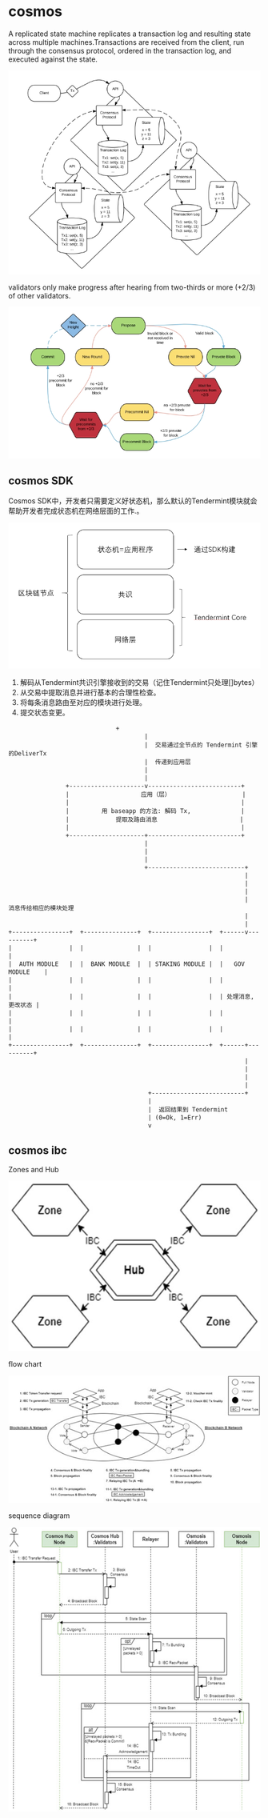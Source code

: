 # cosmos

A replicated state machine replicates a transaction log and resulting state across multiple machines.Transactions are received from the
client, run through the consensus protocol, ordered in the transaction log, and executed against the state.

![avatar](./images/blockchain.png)


validators only make progress after hearing from two-thirds or more (+2/3) of other validators.

![avatar](./images/tendermint.png)

## cosmos SDK

Cosmos SDK中，开发者只需要定义好状态机，那么默认的Tendermint模块就会帮助开发者完成状态机在网络层面的工作.。

![avatar](./images/cosmos_sdk.png)

1. 解码从Tendermint共识引擎接收到的交易（记住Tendermint只处理[]bytes）
2. 从交易中提取消息并进行基本的合理性检查。
3. 将每条消息路由至对应的模块进行处理。
4. 提交状态变更。

```shell
                              +
                                      |
                                      |  交易通过全节点的 Tendermint 引擎的DeliverTx
                                      |  传递到应用层
                                      |
                                      |
                +---------------------v--------------------------+
                |                    应用（层）                    |
                |                                                |
                |         用 baseapp 的方法: 解码 Tx,              |
                |             提取及路由消息                       |
                |                                                |
                +---------------------+--------------------------+
                                      |
                                      |
                                      |
                                      +---------------------------+
                                                                  |
                                                                  |
                                                                  |
                                                                  |  消息传给相应的模块处理
                                                                  |
                                                                  |
+----------------+  +---------------+  +----------------+  +------v----------+
|                |  |               |  |                |  |                 |
|  AUTH MODULE   |  |  BANK MODULE  |  | STAKING MODULE |  |   GOV MODULE    |
|                |  |               |  |                |  |                 |
|                |  |               |  |                |  | 处理消息, 更改状态 |
|                |  |               |  |                |  |                 |
|                |  |               |  |                |  |                 |
+----------------+  +---------------+  +----------------+  +------+----------+
                                                                  |
                                                                  |
                                                                  |
                                                                  |
                                       +--------------------------+
                                       |
                                       |  返回结果到 Tendermint
                                       | (0=Ok, 1=Err)
                                       v
```

## cosmos ibc

Zones and Hub

![avatar](./images/cosmos_hubs_zones.jpg)

flow chart

![avatar](./images/flowchart.jpg)

sequence diagram

![avatar](./images/sequence_diagram.jpg)